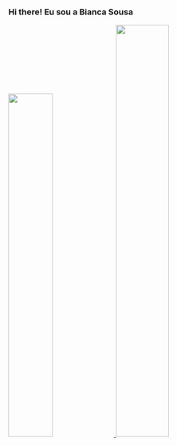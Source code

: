 ### Hi there! Eu sou a Bianca Sousa

<div>
  <a href="https://github.com/biancasbs">
  <img width="42%" src="https://github-readme-stats.vercel.app/api?username=biancasbs&show_icons=true&theme=dracula">
  <img width="46%" src="https://github-readme-stats.vercel.app/api/top-langs/?username=biancasbs&&hide_progress=true&theme=dracula">
</div>
